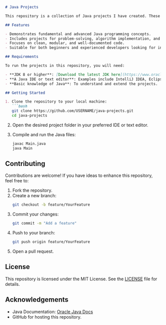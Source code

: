 

```markdown
# Java Projects

This repository is a collection of Java projects I have created. These projects range from simple programs to more advanced applications, showcasing my skills and understanding of Java programming.

## Features

- Demonstrates fundamental and advanced Java programming concepts.
- Includes projects for problem-solving, algorithm implementation, and software design.
- Focuses on clean, modular, and well-documented code.
- Suitable for both beginners and experienced developers looking for inspiration.

## Requirements

To run the projects in this repository, you will need:

- **JDK 8 or higher**: [Download the latest JDK here](https://www.oracle.com/java/technologies/javase-downloads.html).
- **A Java IDE or text editor**: Examples include IntelliJ IDEA, Eclipse, or VSCode.
- **Basic knowledge of Java**: To understand and extend the projects.

## Getting Started

1. Clone the repository to your local machine:
   ```bash
   git clone https://github.com/USERNAME/java-projects.git
   cd java-projects
   ```

2. Open the desired project folder in your preferred IDE or text editor.

3. Compile and run the Java files:
   ```bash
   javac Main.java
   java Main
   ```

## Contributing

Contributions are welcome! If you have ideas to enhance this repository, feel free to:

1. Fork the repository.
2. Create a new branch:
   ```bash
   git checkout -b feature/YourFeature
   ```
3. Commit your changes:
   ```bash
   git commit -m "Add a feature"
   ```
4. Push to your branch:
   ```bash
   git push origin feature/YourFeature
   ```
5. Open a pull request.

## License

This repository is licensed under the MIT License. See the [LICENSE](LICENSE) file for details.

## Acknowledgements

- Java Documentation: [Oracle Java Docs](https://docs.oracle.com/en/java/)
- GitHub for hosting this repository.
```

